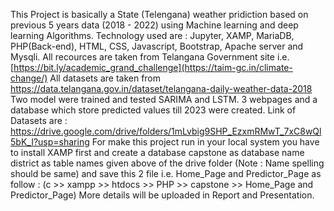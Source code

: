 This Project is basically a State (Telengana) weather pridiction based on previous 5 years data (2018 - 2022) using Machine learning and deep learning Algorithms.
Technology used are : Jupyter, XAMP, MariaDB, PHP(Back-end), HTML, CSS, Javascript, Bootstrap, Apache server and Mysqli.
All recources are taken from Telangana Government site i.e. [https://bit.ly/academic_grand_challenge](https://taim-gc.in/climate-change/)
All datasets are taken from https://data.telangana.gov.in/dataset/telangana-daily-weather-data-2018
Two model were trained and tested SARIMA and LSTM.
3 webpages and a database which store predicted values till 2023 were created.
Link of Datasets are : https://drive.google.com/drive/folders/1mLvbig9SHP_EzxmRMwT_7xC8wQl5bK_I?usp=sharing
For make this project run in your local system you have to install XAMP first and create a database capstone as database name district as table names given above of the drive folder (Note : Name spelling should be same)
and save this 2 file i.e. Home_Page and Predictor_Page as follow : (c >> xampp >> htdocs >> PHP >> capstone >> Home_Page and Predictor_Page)
More details will be uploaded in Report and Presentation.
